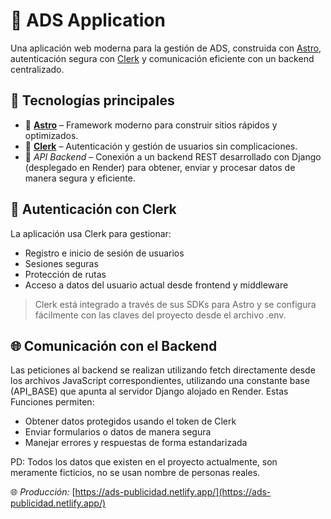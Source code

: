 # 🚀 ADS Application

Una aplicación web moderna para la gestión de ADS, construida con [Astro](https://astro.build/), autenticación segura con [Clerk](https://clerk.dev/) y comunicación eficiente con un backend centralizado.

## 🧩 Tecnologías principales

- 🌌 **[Astro](https://astro.build/)** – Framework moderno para construir sitios rápidos y optimizados.
- 🔐 **[Clerk](https://clerk.dev/)** – Autenticación y gestión de usuarios sin complicaciones.
- 🔗 *API Backend* – Conexión a un backend REST desarrollado con Django (desplegado en Render) para obtener, enviar y procesar datos de manera segura y eficiente.



## 🔐 Autenticación con Clerk

La aplicación usa Clerk para gestionar:

- Registro e inicio de sesión de usuarios
- Sesiones seguras
- Protección de rutas
- Acceso a datos del usuario actual desde frontend y middleware

> Clerk está integrado a través de sus SDKs para Astro y se configura fácilmente con las claves del proyecto desde el archivo .env.

## 🌐 Comunicación con el Backend

Las peticiones al backend se realizan utilizando fetch directamente desde los archivos JavaScript correspondientes, utilizando una constante base (API_BASE) que apunta al servidor Django alojado en Render.
Estas Funciones permiten:

- Obtener datos protegidos usando el token de Clerk
- Enviar formularios o datos de manera segura
- Manejar errores y respuestas de forma estandarizada

PD: Todos los datos que existen en el proyecto actualmente, son meramente ficticios, no se usan nombre de personas reales. 



🌐 *Producción:* [https://ads-publicidad.netlify.app/](https://ads-publicidad.netlify.app/)
